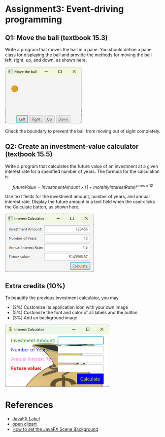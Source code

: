 # Assignment3: Event-driving programming

## Q1: Move the ball (textbook 15.3)
Write a program that moves the ball in a pane. You should define a pane class for displaying the ball and provide the methods for moving the ball left, right, up, and down, as shown here. 

![move the ball](./images/moveball.png)

Check the boundary to prevent the ball from moving out of sight completely.

## Q2: Create an investment-value calculator (textbook 15.5)
Write a program that calculates the future value of an investment at a given interest rate for a specified number of years. The formula for the calculation is

$$futureValue = investmentAmount × (1 + monthlyInterestRate)^{years×12}$$

Use text fields for the investment amount, number of years, and annual interest rate. Display the future amount in a text field when the user clicks the Calculate button, as shown here.

![investment-value calculator](./images/calculator.png)


## Extra credits (10%)
To beautify the previous investment calculator, you may 
* (2%) Customize its application icon with your own image
* (5%) Customize the font and color of all labels and the button
* (3%) Add an background image

![pretty calculator](./images/pretty.png)

# References
* [JavaFX Label](https://jenkov.com/tutorials/javafx/label.html)
* [open clipart](https://openclipart.org/)
* [How to set the JavaFX Scene Background](https://edencoding.com/scene-background/)